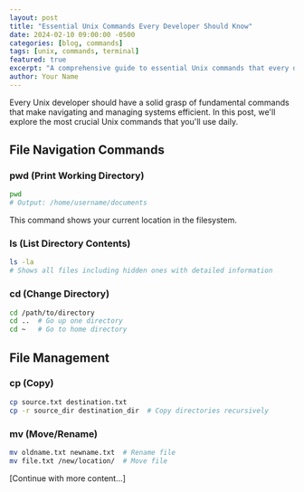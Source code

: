 ```yaml
---
layout: post
title: "Essential Unix Commands Every Developer Should Know"
date: 2024-02-10 09:00:00 -0500
categories: [blog, commands]
tags: [unix, commands, terminal]
featured: true
excerpt: "A comprehensive guide to essential Unix commands that every developer should master for efficient system navigation and file management."
author: Your Name
---
```


Every Unix developer should have a solid grasp of fundamental commands that make navigating and managing systems efficient. In this post, we'll explore the most crucial Unix commands that you'll use daily.

## File Navigation Commands

### pwd (Print Working Directory)

```bash
pwd
# Output: /home/username/documents
```

This command shows your current location in the filesystem.

### ls (List Directory Contents)

```bash
ls -la
# Shows all files including hidden ones with detailed information
```

### cd (Change Directory)

```bash
cd /path/to/directory
cd ..  # Go up one directory
cd ~   # Go to home directory
```

## File Management

### cp (Copy)

```bash
cp source.txt destination.txt
cp -r source_dir destination_dir  # Copy directories recursively
```

### mv (Move/Rename)

```bash
mv oldname.txt newname.txt  # Rename file
mv file.txt /new/location/  # Move file
```

[Continue with more content...]
